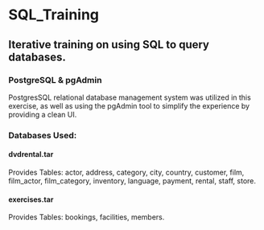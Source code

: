 # SQL_Training
## Iterative training on using SQL to query databases. 

### PostgreSQL & pgAdmin
PostgresSQL relational database management system was utilized in this exercise, as well as using the pgAdmin tool to simplify the experience by providing a clean UI. 

### Databases Used:
####  dvdrental.tar
Provides Tables: actor, address, category, city, country, customer, film, film_actor, film_category, inventory, language, payment, rental, staff, store.
####  exercises.tar
Provides Tables: bookings, facilities, members. 
